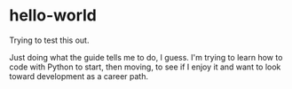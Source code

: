 # hello-world
Trying to test this out. 

Just doing what the guide tells me to do, I guess. I'm trying to learn how to code with Python to start, then moving, to see if I enjoy it and want to look toward development as a career path. 
